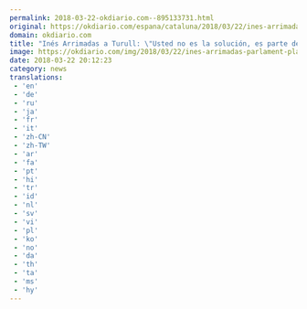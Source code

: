 ```yaml
---
permalink: 2018-03-22-okdiario.com--895133731.html
original: https://okdiario.com/espana/cataluna/2018/03/22/ines-arrimadas-turull-solucion-problema-2007146
domain: okdiario.com
title: "Inés Arrimadas a Turull: \"Usted no es la solución, es parte del problema""
image: https://okdiario.com/img/2018/03/22/ines-arrimadas-parlament-play.jpg
date: 2018-03-22 20:12:23
category: news
translations: 
 - 'en'
 - 'de'
 - 'ru'
 - 'ja'
 - 'fr'
 - 'it'
 - 'zh-CN'
 - 'zh-TW'
 - 'ar'
 - 'fa'
 - 'pt'
 - 'hi'
 - 'tr'
 - 'id'
 - 'nl'
 - 'sv'
 - 'vi'
 - 'pl'
 - 'ko'
 - 'no'
 - 'da'
 - 'th'
 - 'ta'
 - 'ms'
 - 'hy'
---
```



